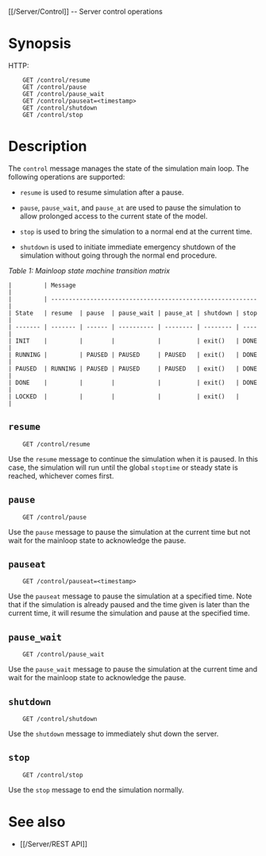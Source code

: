 [[/Server/Control]] -- Server control operations

# Synopsis
HTTP:
~~~
    GET /control/resume
    GET /control/pause
    GET /control/pause_wait
    GET /control/pauseat=<timestamp>
    GET /control/shutdown
    GET /control/stop
~~~

# Description

The `control` message manages the state of the simulation main loop. The following operations are supported:

* `resume` is used to resume simulation after a pause.

* `pause`, `pause_wait`, and `pause_at` are used to pause the simulation to allow prolonged access to the current state of the model.

* `stop` is used to bring the simulation to a normal end at the current time.

* `shutdown` is used to initiate immediate emergency shutdown of the simulation without going through the normal end procedure.

*Table 1: Mainloop state machine transition matrix*
~~~
|         | Message                                                    |
|         | ---------------------------------------------------------- |
| State   | resume  | pause  | pause_wait | pause_at | shutdown | stop |
| ------- | ------- | ------ | ---------- | -------- | -------- | ---- |
| INIT    |         |        |            |          | exit()   | DONE |
| RUNNING |         | PAUSED | PAUSED     | PAUSED   | exit()   | DONE |
| PAUSED  | RUNNING | PAUSED | PAUSED     | PAUSED   | exit()   | DONE |
| DONE    |         |        |            |          | exit()   | DONE |
| LOCKED  |         |        |            |          | exit()   |      |
~~~

## `resume`
~~~
    GET /control/resume
~~~

Use the `resume` message to continue the simulation when it is paused. In this case, the simulation will run until the global `stoptime` or steady state is reached, whichever comes first.

## `pause`
~~~
    GET /control/pause
~~~

Use the `pause` message to pause the simulation at the current time but not wait for the mainloop state to acknowledge the pause.

## `pauseat`
~~~
    GET /control/pauseat=<timestamp>
~~~

Use the `pauseat` message to pause the simulation at a specified time. Note that if the simulation is already paused and the time given is later than the current time, it will resume the simulation and pause at the specified time.

## `pause_wait`
~~~
    GET /control/pause_wait
~~~

Use the `pause_wait` message to pause the simulation at the current time and wait for the mainloop state to acknowledge the pause.

## `shutdown`
~~~
    GET /control/shutdown
~~~

Use the `shutdown` message to immediately shut down the server.

## `stop`
~~~
    GET /control/stop
~~~

Use the `stop` message to end the simulation normally.

# See also

* [[/Server/REST API]]
